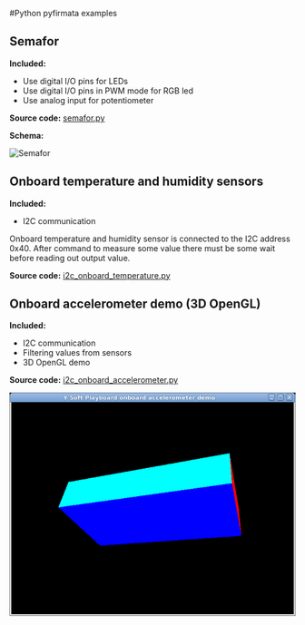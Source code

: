 #Python pyfirmata examples

## Semafor
**Included:**
* Use digital I/O pins for LEDs
* Use digital I/O pins in PWM mode for RGB led
* Use analog input for potentiometer

**Source code:** [semafor.py](semafor.py)

**Schema:**

![Semafor](https://rawgithub.com/setnicka/pyfirmata_examples/master/semafor.svg)

## Onboard temperature and humidity sensors
**Included:**
* I2C communication

Onboard temperature and humidity sensor is connected to the I2C address 0x40.
After command to measure some value there must be some wait before reading out
output value.

**Source code:** [i2c_onboard_temperature.py](i2c_onboard_temperature.py)


## Onboard accelerometer demo (3D OpenGL)
**Included:**
* I2C communication
* Filtering values from sensors
* 3D OpenGL demo

**Source code:** [i2c_onboard_accelerometer.py](i2c_onboard_accelerometer.py)

![Rotating 3D model](i2c_onboard_accelerometer_screenshot.png)
